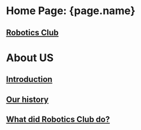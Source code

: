 
# Home Page: {page.name}
## [Robotics Club](/polyu-robotics-club/)
# About US
## [Introduction](/polyu-robotics-club/prologue/intro)
## [Our history](/polyu-robotics-club/prologue/ourhistory)
## [What did Robotics Club do?](/polyu-robotics-club/prologue/whatrbclubdo)
